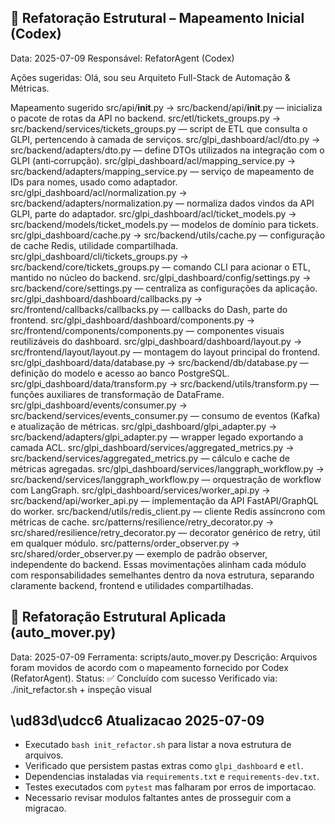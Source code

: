 ## 🚚 Refatoração Estrutural – Mapeamento Inicial (Codex)

Data: 2025-07-09
Responsável: RefatorAgent (Codex)

Ações sugeridas:
Olá, sou seu Arquiteto Full-Stack de Automação & Métricas.

Mapeamento sugerido
src/api/__init__.py → src/backend/api/__init__.py — inicializa o pacote de rotas da API no backend.
src/etl/tickets_groups.py → src/backend/services/tickets_groups.py — script de ETL que consulta o GLPI, pertencendo à camada de serviços.
src/glpi_dashboard/acl/dto.py → src/backend/adapters/dto.py — define DTOs utilizados na integração com o GLPI (anti‑corrupção).
src/glpi_dashboard/acl/mapping_service.py → src/backend/adapters/mapping_service.py — serviço de mapeamento de IDs para nomes, usado como adaptador.
src/glpi_dashboard/acl/normalization.py → src/backend/adapters/normalization.py — normaliza dados vindos da API GLPI, parte do adaptador.
src/glpi_dashboard/acl/ticket_models.py → src/backend/models/ticket_models.py — modelos de domínio para tickets.
src/glpi_dashboard/cache.py → src/backend/utils/cache.py — configuração de cache Redis, utilidade compartilhada.
src/glpi_dashboard/cli/tickets_groups.py → src/backend/core/tickets_groups.py — comando CLI para acionar o ETL, mantido no núcleo do backend.
src/glpi_dashboard/config/settings.py → src/backend/core/settings.py — centraliza as configurações da aplicação.
src/glpi_dashboard/dashboard/callbacks.py → src/frontend/callbacks/callbacks.py — callbacks do Dash, parte do frontend.
src/glpi_dashboard/dashboard/components.py → src/frontend/components/components.py — componentes visuais reutilizáveis do dashboard.
src/glpi_dashboard/dashboard/layout.py → src/frontend/layout/layout.py — montagem do layout principal do frontend.
src/glpi_dashboard/data/database.py → src/backend/db/database.py — definição do modelo e acesso ao banco PostgreSQL.
src/glpi_dashboard/data/transform.py → src/backend/utils/transform.py — funções auxiliares de transformação de DataFrame.
src/glpi_dashboard/events/consumer.py → src/backend/services/events_consumer.py — consumo de eventos (Kafka) e atualização de métricas.
src/glpi_dashboard/glpi_adapter.py → src/backend/adapters/glpi_adapter.py — wrapper legado exportando a camada ACL.
src/glpi_dashboard/services/aggregated_metrics.py → src/backend/services/aggregated_metrics.py — cálculo e cache de métricas agregadas.
src/glpi_dashboard/services/langgraph_workflow.py → src/backend/services/langgraph_workflow.py — orquestração de workflow com LangGraph.
src/glpi_dashboard/services/worker_api.py → src/backend/api/worker_api.py — implementação da API FastAPI/GraphQL do worker.
src/backend/utils/redis_client.py — cliente Redis assíncrono com métricas de cache.
src/patterns/resilience/retry_decorator.py → src/shared/resilience/retry_decorator.py — decorator genérico de retry, útil em qualquer módulo.
src/patterns/order_observer.py → src/shared/order_observer.py — exemplo de padrão observer, independente do backend.
Essas movimentações alinham cada módulo com responsabilidades semelhantes dentro da nova estrutura, separando claramente backend, frontend e utilidades compartilhadas.

## 🚚 Refatoração Estrutural Aplicada (auto_mover.py)
Data: 2025-07-09
Ferramenta: scripts/auto_mover.py
Descrição: Arquivos foram movidos de acordo com o mapeamento fornecido por Codex (RefatorAgent).
Status: ✅ Concluído com sucesso
Verificado via: ./init_refactor.sh + inspeção visual

## \ud83d\udcc6 Atualizacao 2025-07-09
- Executado `bash init_refactor.sh` para listar a nova estrutura de arquivos.
- Verificado que persistem pastas extras como `glpi_dashboard` e `etl`.
- Dependencias instaladas via `requirements.txt` e `requirements-dev.txt`.
- Testes executados com `pytest` mas falharam por erros de importacao.
- Necessario revisar modulos faltantes antes de prosseguir com a migracao.